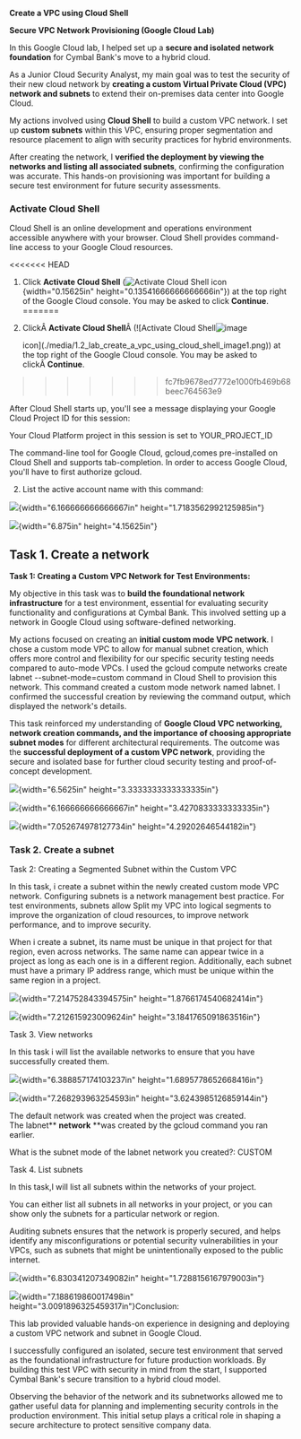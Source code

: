 **Create a VPC using Cloud Shell**

**Secure VPC Network Provisioning (Google Cloud Lab)**

In this Google Cloud lab, I helped set up a **secure and isolated
network foundation** for Cymbal Bank\'s move to a hybrid cloud.

As a Junior Cloud Security Analyst, my main goal was to test the
security of their new cloud network by **creating a custom Virtual
Private Cloud (VPC) network and subnets** to extend their on-premises
data center into Google Cloud.

My actions involved using **Cloud Shell** to build a custom VPC network.
I set up **custom subnets** within this VPC, ensuring proper
segmentation and resource placement to align with security practices for
hybrid environments.

After creating the network, I **verified the deployment by viewing the
networks and listing all associated subnets**, confirming the
configuration was accurate. This hands-on provisioning was important for
building a secure test environment for future security assessments.

### **Activate Cloud Shell**

Cloud Shell is an online development and operations environment
accessible anywhere with your browser. Cloud Shell provides command-line
access to your Google Cloud resources.

<<<<<<< HEAD
1.  Click **Activate Cloud Shell** (![Activate Cloud Shell
    icon](media/image1.png){width="0.15625in"
    height="0.13541666666666666in"}) at the top right of the Google
    Cloud console. You may be asked to click **Continue**.
=======
1.  ClickÂ **Activate Cloud Shell**Â (![Activate Cloud Shell![image](https://github.com/user-attachments/assets/64b1fa06-7cae-4701-ac8d-8fe284e881cf)

    icon](./media/1.2_lab_create_a_vpc_using_cloud_shell_image1.png)) at the top right of the Google
    Cloud console. You may be asked to clickÂ **Continue**.
>>>>>>> fc7fb9678ed7772e1000fb469b68beec764563e9

After Cloud Shell starts up, you\'ll see a message displaying your
Google Cloud Project ID for this session:

Your Cloud Platform project in this session is set to YOUR_PROJECT_ID

The command-line tool for Google Cloud, gcloud,comes pre-installed on
Cloud Shell and supports tab-completion. In order to access Google
Cloud, you\'ll have to first authorize gcloud.

2.  List the active account name with this command:

![](media/image2.png){width="6.166666666666667in"
height="1.7183562992125985in"}

![](media/image3.png){width="6.875in" height="4.15625in"}

## Task 1. Create a network

**Task 1: Creating a Custom VPC Network for Test Environments:**

My objective in this task was to **build the foundational network
infrastructure** for a test environment, essential for evaluating
security functionality and configurations at Cymbal Bank. This involved
setting up a network in Google Cloud using software-defined networking.

My actions focused on creating an **initial custom mode VPC network**. I
chose a custom mode VPC to allow for manual subnet creation, which
offers more control and flexibility for our specific security testing
needs compared to auto-mode VPCs. I used the gcloud compute networks
create labnet \--subnet-mode=custom command in Cloud Shell to provision
this network. This command created a custom mode network named labnet. I
confirmed the successful creation by reviewing the command output, which
displayed the network\'s details.

This task reinforced my understanding of **Google Cloud VPC networking,
network creation commands, and the importance of choosing appropriate
subnet modes** for different architectural requirements. The outcome was
the **successful deployment of a custom VPC network**, providing the
secure and isolated base for further cloud security testing and
proof-of-concept development.

![](media/image4.png){width="6.5625in" height="3.3333333333333335in"}

![](media/image5.png){width="6.166666666666667in"
height="3.4270833333333335in"}

![](media/image6.png){width="7.052674978127734in"
height="4.29202646544182in"}

### Task 2. Create a subnet 

Task 2: Creating a Segmented Subnet within the Custom VPC

In this task, i create a subnet within the newly created custom mode VPC
network. Configuring subnets is a network management best practice. For
test environments, subnets allow Split my VPC into logical segments to
improve the organization of cloud resources, to improve network
performance, and to improve security.

When i create a subnet, its name must be unique in that project for that
region, even across networks. The same name can appear twice in a
project as long as each one is in a different region. Additionally, each
subnet must have a primary IP address range, which must be unique within
the same region in a project.

![](media/image7.png){width="7.214752843394575in"
height="1.8766174540682414in"}

![](media/image8.png){width="7.212615923009624in"
height="3.1841765091863516in"}

Task 3. View networks

In this task i will list the available networks to ensure that you have
successfully created them.

![](media/image9.png){width="6.388857174103237in"
height="1.6895778652668416in"}

![](media/image10.png){width="7.268293963254593in"
height="3.6243985126859144in"}

The default network was created when the project was created.
The labnet** **network** **was created by the gcloud command you ran
earlier.

What is the subnet mode of the labnet network you created?: CUSTOM

Task 4. List subnets

In this task,I will list all subnets within the networks of your
project.

You can either list all subnets in all networks in your project, or you
can show only the subnets for a particular network or region.

Auditing subnets ensures that the network is properly secured, and helps
identify any misconfigurations or potential security vulnerabilities in
your VPCs, such as subnets that might be unintentionally exposed to the
public internet.

![](media/image11.png){width="6.830341207349082in"
height="1.7288156167979003in"}

![](media/image12.png){width="7.188619860017498in"
height="3.0091896325459317in"}Conclusion:

This lab provided valuable hands-on experience in designing and
deploying a custom VPC network and subnet in Google Cloud.

I successfully configured an isolated, secure test environment that
served as the foundational infrastructure for future production
workloads. By building this test VPC with security in mind from the
start, I supported Cymbal Bank's secure transition to a hybrid cloud
model.

Observing the behavior of the network and its subnetworks allowed me to
gather useful data for planning and implementing security controls in
the production environment. This initial setup plays a critical role in
shaping a secure architecture to protect sensitive company data.
